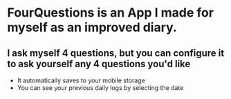 # FourQuestions is an App I made for myself as an improved diary.

## I ask myself 4 questions, but you can configure it to ask yourself any 4 questions you'd like

- It automatically saves to your mobile storage
- You can see your previous daily logs by selecting the date
